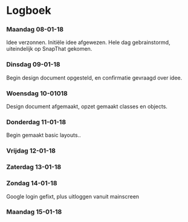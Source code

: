 # Logboek

### Maandag 08-01-18

Idee verzonnen. Initiële idee afgewezen. Hele dag gebrainstormd, uiteindelijk op SnapThat gekomen.

### Dinsdag 09-01-18

Begin design document opgesteld, en confirmatie gevraagd over idee.

### Woensdag 10-01018

Design document afgemaakt, opzet gemaakt classes en objects.

### Donderdag 11-01-18

Begin gemaakt basic layouts..

### Vrijdag 12-01-18

### Zaterdag 13-01-18

### Zondag 14-01-18

Google login gefixt, plus uitloggen vanuit mainscreen

### Maandag 15-01-18

